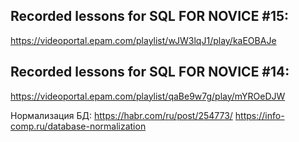 ## Recorded lessons for SQL FOR NOVICE #15:
https://videoportal.epam.com/playlist/wJW3lqJ1/play/kaEOBAJe

## Recorded lessons for SQL FOR NOVICE #14:
https://videoportal.epam.com/playlist/qaBe9w7g/play/mYROeDJW


Нормализация БД:
https://habr.com/ru/post/254773/
https://info-comp.ru/database-normalization
